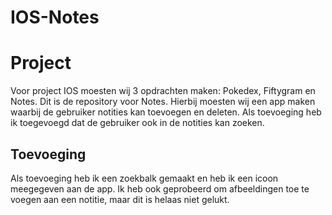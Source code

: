 # IOS-Notes

# Project
Voor project IOS moesten wij 3 opdrachten maken: Pokedex, Fiftygram en Notes. Dit is de repository voor Notes. Hierbij moesten wij een app maken waarbij de gebruiker notities kan toevoegen en deleten. Als toevoeging heb ik toegevoegd dat de gebruiker ook in de notities kan zoeken.

## Toevoeging
Als toevoeging heb ik een zoekbalk gemaakt en heb ik een icoon meegegeven aan de app. Ik heb ook geprobeerd om afbeeldingen toe te voegen aan een notitie, maar dit is helaas niet gelukt.
